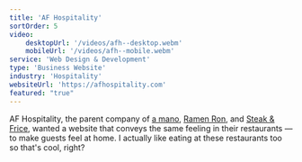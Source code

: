 ```yaml
---
title: 'AF Hospitality'
sortOrder: 5
video:
    desktopUrl: '/videos/afh--desktop.webm'
    mobileUrl: '/videos/afh--mobile.webm'
service: 'Web Design & Development'
type: 'Business Website'
industry: 'Hospitality'
websiteUrl: 'https://afhospitality.com'
featured: "true"
---
```


AF Hospitality, the parent company of <a href="https://amano.ph" target="_blank">a mano</a>, <a href="https://ramenron.ph" target="_blank">Ramen Ron</a>, and <a href="https://steakandfrice.ph" target="_blank">Steak & Frice</a>, wanted a website that conveys the same feeling in their restaurants — to make guests feel at home. I actually like eating at these restaurants too so that's cool, right?